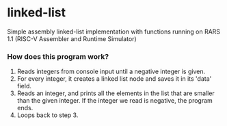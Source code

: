 # linked-list
Simple assembly linked-list implementation with functions running on RARS 1.1
(RISC-V Assembler and Runtime Simulator)

<h3> How does this program work? </h3>

  1. Reads integers from console input until a negative integer is given.
  2. For every integer, it creates a linked list node and saves it in its 'data' field.
  3. Reads an integer, and prints all the elements in the list that are smaller than the given integer.
     If the integer we read is negative, the program ends.
  4. Loops back to step 3.


